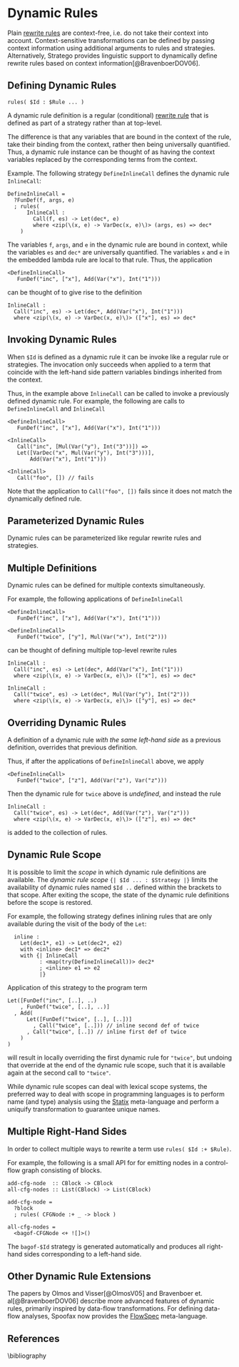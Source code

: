 # Dynamic Rules

Plain [rewrite rules](rewrite-rules.md) are context-free, i.e. do not take their context into account.
Context-sensitive transformations can be defined by passing context information using additional arguments to rules and strategies.
Alternatively, Stratego provides linguistic support to dynamically define rewrite rules based on context information[@BravenboerDOV06].


## Defining Dynamic Rules

```stratego
rules( $Id : $Rule ... )
```

A dynamic rule definition is a regular (conditional) [rewrite rule](rewrite-rules.md) that is defined as part of a strategy rather than at top-level.

The difference is that any variables that are bound in the context of the rule, take their binding from the context, rather then being universally quantified.
Thus, a dynamic rule instance can be thought of as having the context variables replaced by the corresponding terms from the context.

Example.
The following strategy `DefineInlineCall` defines the dynamic rule `InlineCall`:

```stratego
DefineInlineCall =
  ?FunDef(f, args, e)
  ; rules(
      InlineCall :
        Call(f, es) -> Let(dec*, e)
        where <zip(\(x, e) -> VarDec(x, e)\)> (args, es) => dec*
    )
```

The variables `f`, `args`, and `e` in the dynamic rule are bound in context, while the variables `es` and `dec*` are universally quantified.
The variables `x` and `e` in the embedded lambda rule are local to that rule.
Thus, the application

```stratego
<DefineInlineCall>
   FunDef("inc", ["x"], Add(Var("x"), Int("1")))
```

can be thought of to give rise to the definition

```stratego
InlineCall :
  Call("inc", es) -> Let(dec*, Add(Var("x"), Int("1")))
  where <zip(\(x, e) -> VarDec(x, e)\)> (["x"], es) => dec*
```


## Invoking Dynamic Rules

When `$Id` is defined as a dynamic rule it can be invoke like a regular rule or strategies.
The invocation only succeeds when applied to a term that coincide with the left-hand side pattern variables bindings inherited from the context.

Thus, in the example above `InlineCall` can be called to invoke a previously defined dynamic rule.
For example, the following are calls to `DefineInlineCall` and `InlineCall`

```stratego
<DefineInlineCall>
   FunDef("inc", ["x"], Add(Var("x"), Int("1")))

<InlineCall>
   Call("inc", [Mul(Var("y"), Int("3"))]) =>
   Let([VarDec("x", Mul(Var("y"), Int("3")))],
       Add(Var("x"), Int("1")))

<InlineCall>
   Call("foo", []) // fails
```

Note that the application to `Call("foo", [])` fails since it does not match the dynamically defined rule.


## Parameterized Dynamic Rules

Dynamic rules can be parameterized like regular rewrite rules and strategies.


## Multiple Definitions

Dynamic rules can be defined for multiple contexts simultaneously.

For example, the following applications of `DefineInlineCall`

```stratego
<DefineInlineCall>
   FunDef("inc", ["x"], Add(Var("x"), Int("1")))

<DefineInlineCall>
   FunDef("twice", ["y"], Mul(Var("x"), Int("2")))
```

can be thought of defining multiple top-level rewrite rules

```stratego
InlineCall :
  Call("inc", es) -> Let(dec*, Add(Var("x"), Int("1")))
  where <zip(\(x, e) -> VarDec(x, e)\)> (["x"], es) => dec*

InlineCall :
  Call("twice", es) -> Let(dec*, Mul(Var("y"), Int("2")))
  where <zip(\(x, e) -> VarDec(x, e)\)> (["y"], es) => dec*
```


## Overriding Dynamic Rules

A definition of a dynamic rule _with the same left-hand side_ as a previous definition, overrides that previous definition.

Thus, if after the applications of `DefineInlineCall` above, we apply

```stratego
<DefineInlineCall>
   FunDef("twice", ["z"], Add(Var("z"), Var("z")))
```

Then the dynamic rule for `twice` above is _undefined_, and instead the rule

```stratego
InlineCall :
  Call("twice", es) -> Let(dec*, Add(Var("z"), Var("z")))
  where <zip(\(x, e) -> VarDec(x, e)\)> (["z"], es) => dec*
```

is added to the collection of rules.


## Dynamic Rule Scope

It is possible to limit the _scope_ in which dynamic rule definitions are available.
The _dynamic rule scope_ `{| $Id ... : $Strategy |}` limits the availability of dynamic rules named `$Id ..` defined within the brackets to that scope.
After exiting the scope, the state of the dynamic rule definitions before the scope is restored.

For example, the following strategy defines inlining rules that are only available during the visit of the body of the `Let`:

```stratego
  inline :
    Let(dec1*, e1) -> Let(dec2*, e2)
    with <inline> dec1* => dec2*
    with {| InlineCall
          : <map(try(DefineInlineCall))> dec2*
          ; <inline> e1 => e2
          |}
```

Application of this strategy to the program term

```stratego
Let([FunDef("inc", [..], ..)
    , FunDef("twice", [..], ..)]
  , Add(
      Let([FunDef("twice", [..], [..])]
        , Call("twice", [..])) // inline second def of twice
      , Call("twice", [..]) // inline first def of twice
    )
)
```

will result in locally overriding the first dynamic rule for `"twice"`, but undoing that override at the end of the dynamic rule scope, such that it is available again at the second call to `"twice"`.

While dynamic rule scopes can deal with lexical scope systems, the preferred way to deal with scope in programming languages is to perform name (and type) analysis using the [Statix](../statix/index.md) meta-language and perform a uniquify transformation to guarantee unique names.


## Multiple Right-Hand Sides

In order to collect multiple ways to rewrite a term use `rules( $Id :+ $Rule)`.

For example, the following is a small API for for emitting nodes in a control-flow graph consisting of blocks.  

```stratego
add-cfg-node  :: CBlock -> CBlock
all-cfg-nodes :: List(CBlock) -> List(CBlock)

add-cfg-node =
  ?block
  ; rules( CFGNode :+ _ -> block )

all-cfg-nodes =
  <bagof-CFGNode <+ ![]>()
```

The `bagof-$Id` strategy is generated automatically and produces all right-hand sides corresponding to a left-hand side.

## Other Dynamic Rule Extensions

The papers by Olmos and Visser[@OlmosV05] and Bravenboer et. al[@BravenboerDOV06] describe more advanced features of dynamic rules, primarily inspired by data-flow transformations.
For defining data-flow analyses, Spoofax now provides the [FlowSpec](../flowspec/index.md) meta-language.



## References

\bibliography
